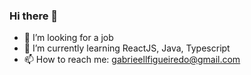 ### Hi there 👋

- 🔭 I’m looking for a job
- 🌱 I’m currently learning ReactJS, Java, Typescript
- 📫 How to reach me: gabrieellfigueiredo@gmail.com
